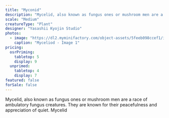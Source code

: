 ```yaml
---
title: "Myconid"
description: "Mycelid, also known as fungus ones or mushroom men are a race of ambulatory fungus creatures. They are known for their peacefulness and appreciation of quiet. Mycelid"
scale: "Medium"
creatureType: "Plant"
designer: "Yasashii Kyojin Studio"
photos:
  - image: "https://dl2.myminifactory.com/object-assets/5feeb098ccef1/images/720X720-myconid-ps.jpg"
    caption: "Myceliod - Image 1"
pricing:
  osrPriming:
    tabletop: 5
    display: 9
  unprimed:
    tabletop: 4
    display: 7
featured: false
forSale: false
---
```


Mycelid, also known as fungus ones or mushroom men are a race of ambulatory fungus creatures. They are known for their peacefulness and appreciation of quiet. Mycelid